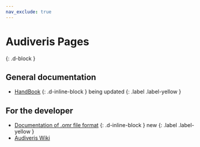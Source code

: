 ```yaml
---
nav_exclude: true
---
```

# Audiveris Pages
{: .d-block }

## General documentation

- [HandBook](_pages/handbook)
{: .d-inline-block }
being updated
{: .label .label-yellow }

## For the developer
- [Documentation of .omr file format](_pages/outputs/omr)
{: .d-inline-block }
new
{: .label .label-yellow }
- [Audiveris Wiki](https://github.com/Audiveris/audiveris/wiki)
